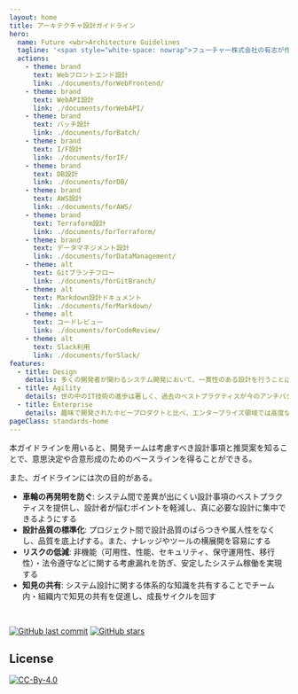 ```yaml
---
layout: home
title: アーキテクチャ設計ガイドライン
hero:
  name: Future <wbr>Architecture Guidelines
  tagline: '<span style="white-space: nowrap">フューチャー株式会社の有志が作成する<wbr>良いアーキテクチャを実現するための設計ガイドライン</span>'
  actions:
    - theme: brand
      text: Webフロントエンド設計
      link: ./documents/forWebFrontend/
    - theme: brand
      text: WebAPI設計
      link: ./documents/forWebAPI/
    - theme: brand
      text: バッチ設計
      link: ./documents/forBatch/
    - theme: brand
      text: I/F設計
      link: ./documents/forIF/
    - theme: brand
      text: DB設計
      link: ./documents/forDB/
    - theme: brand
      text: AWS設計
      link: ./documents/forAWS/
    - theme: brand
      text: Terraform設計
      link: ./documents/forTerraform/
    - theme: brand
      text: データマネジメント設計
      link: ./documents/forDataManagement/
    - theme: alt
      text: Gitブランチフロー
      link: ./documents/forGitBranch/
    - theme: alt
      text: Markdown設計ドキュメント
      link: ./documents/forMarkdown/
    - theme: alt
      text: コードレビュー
      link: ./documents/forCodeReview/
    - theme: alt
      text: Slack利用
      link: ./documents/forSlack/
features:
  - title: Design
    details: 多くの開発者が関わるシステム開発において、一貫性のある設計を行うことは何より重要です。しかし、従来はどのような設計項目が存在するかすらも各人の経験則に近い形でしか蓄積されていませんでした。そこで有志メンバーがボトムアップ的に主要な設計項目を集め、設計パターンや推奨方式をまとめました。
  - title: Agility
    details: 世の中のIT技術の進歩は著しく、過去のベストプラクティスが今のアンチパターンとされることも珍しくありません。本規約ではこうした変化に対応できるよう、設計標準を公開することでフィードバックを集め、民主主義的に内容を改善し続けること目指します。
  - title: Enterprise
    details: 趣味で開発されたホビープロダクトと比べ、エンタープライズ領域では高度なセキュリティや保守運用性などの非機能要件が重視されます。技術の流行や開発のしやすさといった以外の視点に気がつくきっかけにもなるでしょう。
pageClass: standards-home
---
```


本ガイドラインを用いると、開発チームは考慮すべき設計事項と推奨案を知ることで、意思決定や合意形成のためのベースラインを得ることができる。

また、ガイドラインには次の目的がある。

- **車輪の再発明を防ぐ**: システム間で差異が出にくい設計事項のベストプラクティスを提供し、設計者が悩むポイントを軽減し、真に必要な設計に集中できるようにする
- **設計品質の標準化**: プロジェクト間で設計品質のばらつきや属人性をなくし、品質を底上げする。また、ナレッジやツールの横展開を容易にする
- **リスクの低減**: 非機能（可用性、性能、セキュリティ、保守運用性、移行性）・法令遵守などに関する考慮漏れを防ぎ、安定したシステム稼働を実現する
- **知見の共有**: システム設計に関する体系的な知識を共有することでチーム内・組織内で知見の共有を促進し、成長サイクルを回す

<br>

[![GitHub last commit](https://img.shields.io/github/last-commit/future-architect/arch-guidelines.svg)](https://github.com/future-architect/arch-guidelines)
[![GitHub stars](https://img.shields.io/github/stars/future-architect/arch-guidelines.svg?style=social&label=Stars&logo=github)](https://github.com/future-architect/arch-guidelines/stargazers)

## License

[![CC-By-4.0](https://licensebuttons.net/l/by/4.0/88x31.png)](https://creativecommons.org/licenses/by/4.0/deed.ja)

<FutureStar kind="1"/>
<FutureStar kind="2" />
